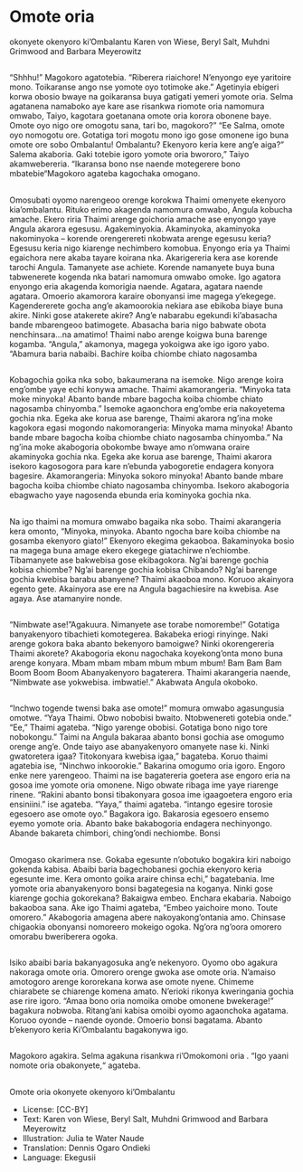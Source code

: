 # Omote oria
okonyete
okenyoro
ki’Ombalantu
Karen von Wiese, Beryl
Salt, Muhdni Grimwood
and Barbara Meyerowitz

##
“Shhhu!” Magokoro agatotebia. “Riberera riaichore! N’enyongo
eye yaritoire mono. Toikaranse ango nse yomote oyo totimoke
ake.”
Agetinyia ebigeri korwa obosio bwaye na goikaransa buya gatigati
yemeri yomote oria. Selma agatanena namaboko aye kare ase
risankwa riomote oria namomura omwabo, Taiyo, kagotara
goetanana omote oria korora obonene baye. Omote oyo nigo ore
omogotu sana, tari bo, magokoro?”
“Ee Salma, omote oyo nomogotu ore. Gotatiga tori mogotu mono
igo gose omonene igo buna omote ore sobo Ombalantu!
Ombalantu? Ekenyoro keria kere ang’e aiga?” Salema akaboria.
Gaki totebie igoro yomote oria bwororo,” Taiyo akamwebereria.
“Ikaransa bono nse naende motegerere bono mbatebie“Magokoro
agateba kagochaka omogano.


##

##
Omosubati oyomo narengeoo orenge korokwa Thaimi omenyete
ekenyoro kia’ombalantu. Rituko erimo akagenda namomura
omwabo, Angula kobucha amache. Ekero riria Thaimi arenge
goichoria amache ase enyongo yaye Angula akarora egesusu.
Agakeminyokia. Akaminyoka, akaminyoka nakominyoka – korende
orengerereti nkobwata arenge egesusu keria? Egesusu keria nigo
kiarenge nechimbero komobua.
Enyongo eria ya Thaimi egaichora nere akaba tayare koirana nka.
Akarigereria kera ase korende tarochi Angula. Tamanyete ase
achiete. Korende namanyete buya buna tabwenerete kogenda nka
batari namomura omwabo omoke. Igo agatora enyongo eria
akagenda komorigia naende. Agatara, agatara naende agatara.
Omoerio akamorora karaire obonyansi ime magega y’ekegege.
Kagendererete gocha ang’e akamoorokia nekiara ase ebikoba
biaye buna akire. Ninki gose atakerete akire? Ang’e nabarabu
egekundi ki’abasacha bande mbarengeoo batimogete. Abasacha
baria nigo babwate obota nenchinsara…na amatimo! Thaimi nabo
arenge koigwa buna barenge kogamba.
“Angula,” akamonya, magega yokoigwa ake igo igoro yabo.
“Abamura baria nabaibi. Bachire koiba
chiombe chiato nagosamba

##

##
Kobagochia goika nka sobo, bakaumerana na isemoke. Nigo
arenge koira eng’ombe yaye echi konywa amache. Thaimi
akamorangeria. “Minyoka tata moke minyoka! Abanto bande
mbare bagocha koiba chiombe chiato nagosamba chinyomba.”
Isemoke agaonchora eng’ombe eria nakoyetema gochia nka.
Egeka ake korua ase barenge, Thaimi akarora ng’ina moke
kagokora egasi mogondo nakomorangeria: Minyoka mama
minyoka! Abanto bande mbare bagocha koiba chiombe chiato
nagosamba chinyomba.”
Na ng’ina moke akabogoria obokombe bwaye amo n’omwana
oraire akaminyoka gochia nka.
Egeka ake korua ase barenge, Thaimi akarora isekoro kagosogora
para kare n’ebunda yabogoretie endagera konyora bagesire.
Akamorangeria: Minyoka sokoro minyoka! Abanto bande mbare
bagocha koiba chiombe chiato nagosamba chinyomba.
Isekoro akabogoria ebagwacho yaye nagosenda ebunda eria
kominyoka gochia nka.

##
Na igo thaimi na momura omwabo bagaika nka sobo. Thaimi
akarangeria kera omonto, “Minyoka, minyoka. Abanto ngocha bare
koiba chiombe na gosamba ekenyoro giato!”
Ekenyoro ekegima gekaoboa. Bakaminyoka bosio na magega buna
amage ekero ekegege giatachirwe n’echiombe.
Tibamanyete ase bakwebisa gose ekibagokora.
Ng’ai barenge gochia kobisa chiombe?
Ng’ai barenge gochia kobisa Chibando?
Ng’ai barenge gochia kwebisa barabu abanyene?
Thaimi akaoboa mono. Koruoo akainyora egento gete. Akainyora
ase ere na Angula bagachiesire na kwebisa.
Ase agaya. Ase atamanyire nonde.


##

##
“Nimbwate ase!”Agakuura. Nimanyete ase torabe nomorembe!”
Gotatiga banyakenyoro tibachieti komotegerea. Bakabeka eriogi
rinyinge. Naki arenge gokora baka abanto bekenyoro bamoigwe?
Ninki okorengereria Thaimi akorete?
Akabogoria ekonu nagochaka koyekong’onta mono buna arenge
konyara.
Mbam mbam mbam mbum mbum mbum!
Bam Bam Bam Boom Boom Boom
Abanyakenyoro bagaterera.
Thaimi akarangeria naende, “Nimbwate ase yokwebisa.
imbwatie!.”
Akabwata Angula okoboko.


##

##
“Inchwo togende twensi baka ase omote!” momura omwabo
agasungusia omotwe.
“Yaya Thaimi. Obwo nobobisi bwaito. Ntobwenereti gotebia onde.”
“Ee,” Thaimi agateba. “Nigo yarenge obobisi. Gotatiga bono nigo
tore nobokongu.” Taimi na Angula bakaraa abanto bonsi gochia
ase omogumo orenge ang’e. Onde taiyo ase abanyakenyoro
omanyete nase ki.
Ninki gwatoretera igaa? Titokonyara kwebisa igaa,” bagateba.
Koruo thaimi agatebia ise, “Ninchwo inkoorokie.” Bakarina
omogumo oria igoro. Engoro enke nere yarengeoo.
Thaimi na ise bagatereria goetera ase engoro eria na gosoa ime
yomote oria omonene. Nigo obwate ribaga ime yaye riarenge
rinene. “Rakini abanto bonsi tibakonyara gosoa ime igaagoetera
engoro eria ensiniini.” ise agateba.
“Yaya,” thaimi agateba. “intango egesire torosie egesoero ase
omote oyo.” Bagakora igo. Bakarosia egesoero ensemo eyemo
yomote oria. Abanto bake bakabogoria endagera nechinyongo.
Abande bakareta chimbori, ching’ondi
nechiombe. Bonsi

##
Omogaso okarimera nse. Gokaba egesunte n’obotuko bogakira kiri
naboigo gokenda kabisa.
Abaibi baria bagechobanesi gochia ekenyoro keria egesunte ime.
Kera omonto goika araire chinsa echi,” bagatebania.
Ime yomote oria abanyakenyoro bonsi bagategesia na koganya.
Ninki gose kiarenge gochia gokorekana?
Bakaigwa embeo. Enchara ekabaria. Naboigo bakaoboa sana.
Ake igo Thaimi agateba, “Embeo yaichoire mono. Toute omorero.”
Akabogoria amagena abere nakoyakong’ontania amo. Chinsase
chigaokia obonyansi nomoreero mokeigo ogoka.
Ng’ora ng’oora omorero omorabu bweriberera ogoka.


##

##
Isiko abaibi baria bakanyagosuka ang’e nekenyoro.
Oyomo obo agakura nakoraga omote oria. Omorero orenge gwoka
ase omote oria. N’amaiso amotogoro arenge kororekana korwa ase
omote nyene. Chimeme chiarabete se chiarenge komena amato.
N’erioki rikonya kweringania gochia ase rire igoro.
“Amaa bono oria nomoika omobe omonene bwekerage!” bagakura
nobwoba. Ritang’ani kabisa omoibi oyomo agaonchoka agatama.
Koruoo oyonde – naende oyonde. Omoerio bonsi bagatama.
Abanto b’ekenyoro keria Ki’Ombalantu bagakonywa igo.


##

##
Magokoro agakira.
Selma agakuna risankwa
ri’Omokomoni oria .
“Igo yaani nomote oria
obakonyete,“ agateba.


##
Omote oria okonyete okenyoro
ki’Ombalantu
* License: [CC-BY]
* Text: Karen von Wiese, Beryl Salt, Muhdni Grimwood
and Barbara Meyerowitz
* Illustration: Julia te Water Naude
* Translation: Dennis Ogaro Ondieki
* Language: Ekegusii

